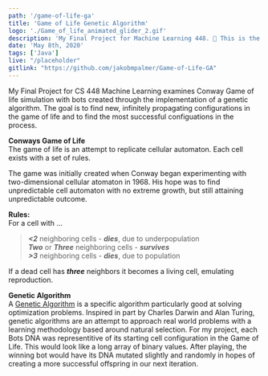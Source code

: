 ```yaml
---
path: '/game-of-life-ga'
title: 'Game of Life Genetic Algorithm'
logo: './Game_of_life_animated_glider_2.gif'
description: 'My Final Project for Machine Learning 448. 🤖 This is the the life simulation as well as the genetic algorithm used with the goal to find new infinitely propagating configurations.'
date: 'May 8th, 2020'
tags: ['Java']
live: "/placeholder"
gitlink: "https://github.com/jakobmpalmer/Game-of-Life-GA"
---
```


My Final Project for CS 448 Machine Learning examines Conway Game of life simulation with bots created through the implementation of a genetic algorithm. The goal is to find new, infinitely propagating configurations in the game of life and to find the most successful configuations in the process.


**Conways Game of Life** <br />
The game of life is an attempt to replicate cellular automaton. Each cell exists with a set of rules.

The game was initially created when Conway began experimenting with two-dimensional cellular atomaton in 1968. His hope was to find unpredictable cell automaton with no extreme growth, but still attaining unpredictable outcome.

**Rules:** <br />
For a cell with ... <br />
> ***<2*** neighboring cells - ***dies***, due to underpopulation <br />
> ***Two*** or ***Three*** neighboring cells - ***survives*** <br />
> ***>3*** neighboring cells - ***dies***, due to population <br />

If a dead cell has ***three*** neighbors it becomes a living cell, emulating reproduction.


**Genetic Algorithm** <br />
A <a href="https://en.wikipedia.org/wiki/Genetic_algorithm">Genetic Algorithm</a> is a specific algorithm particularly good at solving optimization problems. Inspired in part by Charles Darwin and Alan Turing, genetic algorithms are an attempt to approach real world problems with a learning methodology based around natural selection. For my project, each Bots DNA was representitive of its starting cell configuration in the Game of Life. This would look like a long array of binary values. After playing, the winning bot would have its DNA mutated slightly and randomly in hopes of creating a more successful offspring in our next iteration.
